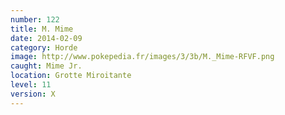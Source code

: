 ```yaml
---
number: 122
title: M. Mime
date: 2014-02-09
category: Horde
image: http://www.pokepedia.fr/images/3/3b/M._Mime-RFVF.png
caught: Mime Jr.
location: Grotte Miroitante
level: 11
version: X
---
```

